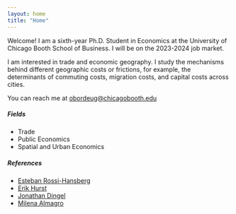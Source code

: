 ```yaml
---
layout: home
title: "Home"
---
```


Welcome! I am a sixth-year Ph.D. Student in Economics at the University of Chicago Booth School of Business. I will be on the 2023-2024 job market. 

I am interested in trade and economic geography. I study the mechanisms behind different geographic costs or frictions, for example, the determinants of commuting costs, migration costs, and capital costs across cities. 

You can reach me at [obordeug@chicagobooth.edu](mailto:obordeug@chicagobooth.edu)

##### **Fields**
* Trade
* Public Economics
* Spatial and Urban Economics

##### **References**
* [Esteban Rossi-Hansberg](https://rossihansberg.economics.uchicago.edu/)
* [Erik Hurst](https://erikhurst.com/)
* [Jonathan Dingel](http://www.jdingel.com/)
* [Milena Almagro](https://www.milena-almagro.com/)


